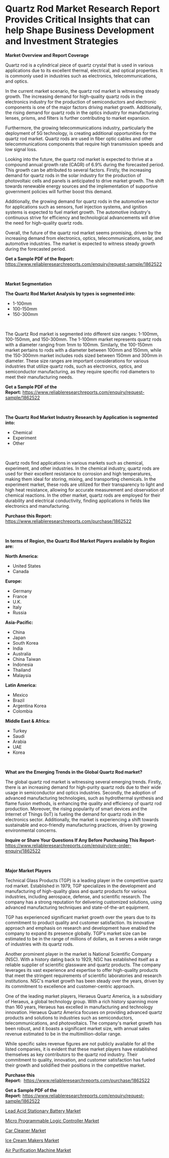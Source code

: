 <p><h1>Quartz Rod Market Research Report Provides Critical Insights that can help Shape Business Development and Investment Strategies</h1></p><p><strong>Market Overview and Report Coverage</strong></p>
<p><p>Quartz rod is a cylindrical piece of quartz crystal that is used in various applications due to its excellent thermal, electrical, and optical properties. It is commonly used in industries such as electronics, telecommunications, and optics.</p><p>In the current market scenario, the quartz rod market is witnessing steady growth. The increasing demand for high-quality quartz rods in the electronics industry for the production of semiconductors and electronic components is one of the major factors driving market growth. Additionally, the rising demand for quartz rods in the optics industry for manufacturing lenses, prisms, and filters is further contributing to market expansion.</p><p>Furthermore, the growing telecommunications industry, particularly the deployment of 5G technology, is creating additional opportunities for the quartz rod market. Quartz rods are used in fiber optic cables and other telecommunications components that require high transmission speeds and low signal loss.</p><p>Looking into the future, the quartz rod market is expected to thrive at a compound annual growth rate (CAGR) of 6.9% during the forecasted period. This growth can be attributed to several factors. Firstly, the increasing demand for quartz rods in the solar industry for the production of photovoltaic cells and panels is anticipated to drive market growth. The shift towards renewable energy sources and the implementation of supportive government policies will further boost this demand.</p><p>Additionally, the growing demand for quartz rods in the automotive sector for applications such as sensors, fuel injection systems, and ignition systems is expected to fuel market growth. The automotive industry's continuous strive for efficiency and technological advancements will drive the need for high-quality quartz rods.</p><p>Overall, the future of the quartz rod market seems promising, driven by the increasing demand from electronics, optics, telecommunications, solar, and automotive industries. The market is expected to witness steady growth during the forecasted period.</p></p>
<p><strong>Get a Sample PDF of the Report:</strong> <a href="https://www.reliableresearchreports.com/enquiry/request-sample/1862522">https://www.reliableresearchreports.com/enquiry/request-sample/1862522</a></p>
<p>&nbsp;</p>
<p><strong>Market Segmentation</strong></p>
<p><strong>The Quartz Rod Market Analysis by types is segmented into:</strong></p>
<p><ul><li>1-100mm</li><li>100-150mm</li><li>150-300mm</li></ul></p>
<p>&nbsp;</p>
<p><p>The Quartz Rod market is segmented into different size ranges: 1-100mm, 100-150mm, and 150-300mm. The 1-100mm market represents quartz rods with a diameter ranging from 1mm to 100mm. Similarly, the 100-150mm market pertains to rods with a diameter between 100mm and 150mm, while the 150-300mm market includes rods sized between 150mm and 300mm in diameter. These size ranges are important considerations for various industries that utilize quartz rods, such as electronics, optics, and semiconductor manufacturing, as they require specific rod diameters to meet their manufacturing needs.</p></p>
<p><strong>Get a Sample PDF of the Report:</strong>&nbsp;<a href="https://www.reliableresearchreports.com/enquiry/request-sample/1862522">https://www.reliableresearchreports.com/enquiry/request-sample/1862522</a></p>
<p>&nbsp;</p>
<p><strong>The Quartz Rod Market Industry Research by Application is segmented into:</strong></p>
<p><ul><li>Chemical</li><li>Experiment</li><li>Other</li></ul></p>
<p>&nbsp;</p>
<p><p>Quartz rods find applications in various markets such as chemical, experiment, and other industries. In the chemical industry, quartz rods are used for their excellent resistance to corrosion and high temperatures, making them ideal for storing, mixing, and transporting chemicals. In the experiment market, these rods are utilized for their transparency to light and high heat resistance, allowing for accurate measurement and observation of chemical reactions. In the other market, quartz rods are employed for their durability and electrical conductivity, finding applications in fields like electronics and manufacturing.</p></p>
<p><strong>Purchase this Report:</strong>&nbsp; <a href="https://www.reliableresearchreports.com/purchase/1862522">https://www.reliableresearchreports.com/purchase/1862522</a></p>
<p>&nbsp;</p>
<p><strong>In terms of Region, the Quartz Rod Market Players available by Region are:</strong></p>
<p>
    <p> <strong> North America: </strong>
        <ul>
            <li>United States</li>
            <li>Canada</li>
        </ul>
        </p> 
    <p> <strong> Europe: </strong>
        <ul>
            <li>Germany</li>
            <li>France</li>
            <li>U.K.</li>
            <li>Italy</li>
            <li>Russia</li>
        </ul>
        </p> 
    <p> <strong> Asia-Pacific: </strong>
        <ul>
            <li>China</li>
            <li>Japan</li>
            <li>South Korea</li>
            <li>India</li>
            <li>Australia</li>
            <li>China Taiwan</li>
            <li>Indonesia</li>
            <li>Thailand</li>
            <li>Malaysia</li>
        </ul>
        </p> 
    <p> <strong> Latin America: </strong>
        <ul>
            <li>Mexico</li>
            <li>Brazil</li>
            <li>Argentina Korea</li>
            <li>Colombia</li>
        </ul>
        </p> 
    <p> <strong> Middle East & Africa: </strong>
        <ul>
            <li>Turkey</li>
            <li>Saudi</li>
            <li>Arabia</li>
            <li>UAE</li>
            <li>Korea</li>
        </ul>
    </p>
    </p>
<p>&nbsp;</p>
<p><strong>What are the Emerging Trends in the Global Quartz Rod market?</strong></p>
<p><p>The global quartz rod market is witnessing several emerging trends. Firstly, there is an increasing demand for high-purity quartz rods due to their wide usage in semiconductor and optics industries. Secondly, the adoption of advanced manufacturing technologies, such as hydrothermal synthesis and flame fusion methods, is enhancing the quality and efficiency of quartz rod production. Moreover, the rising popularity of smart devices and the Internet of Things (IoT) is fueling the demand for quartz rods in the electronics sector. Additionally, the market is experiencing a shift towards sustainable and eco-friendly manufacturing practices, driven by growing environmental concerns.</p></p>
<p><strong>Inquire or Share Your Questions If Any Before Purchasing This Report</strong>- <a href="https://www.reliableresearchreports.com/enquiry/pre-order-enquiry/1862522">https://www.reliableresearchreports.com/enquiry/pre-order-enquiry/1862522</a></p>
<p>&nbsp;</p>
<p><strong>Major Market Players</strong></p>
<p><p>Technical Glass Products (TGP) is a leading player in the competitive quartz rod market. Established in 1979, TGP specializes in the development and manufacturing of high-quality glass and quartz products for various industries, including aerospace, defense, and scientific research. The company has a strong reputation for delivering customized solutions, using advanced manufacturing techniques and state-of-the-art equipment.</p><p>TGP has experienced significant market growth over the years due to its commitment to product quality and customer satisfaction. Its innovative approach and emphasis on research and development have enabled the company to expand its presence globally. TGP's market size can be estimated to be in the range of millions of dollars, as it serves a wide range of industries with its quartz rods.</p><p>Another prominent player in the market is National Scientific Company (NSC). With a history dating back to 1929, NSC has established itself as a reliable supplier of scientific glassware and quartz products. The company leverages its vast experience and expertise to offer high-quality products that meet the stringent requirements of scientific laboratories and research institutions. NSC's market growth has been steady over the years, driven by its commitment to excellence and customer-centric approach.</p><p>One of the leading market players, Heraeus Quartz America, is a subsidiary of Heraeus, a global technology group. With a rich history spanning more than 160 years, Heraeus has excelled in manufacturing and technology innovation. Heraeus Quartz America focuses on providing advanced quartz products and solutions to industries such as semiconductors, telecommunications, and photovoltaics. The company's market growth has been robust, and it boasts a significant market size, with annual sales revenue estimated to be in the multimillion-dollar range.</p><p>While specific sales revenue figures are not publicly available for all the listed companies, it is evident that these market players have established themselves as key contributors to the quartz rod industry. Their commitment to quality, innovation, and customer satisfaction has fueled their growth and solidified their positions in the competitive market.</p></p>
<p><strong>Purchase this Report:</strong>&nbsp;&nbsp;<a href="https://www.reliableresearchreports.com/purchase/1862522">https://www.reliableresearchreports.com/purchase/1862522</a></p>
<p></p>
<p><strong>Get a Sample PDF of the Report:</strong>&nbsp;<a href="https://www.reliableresearchreports.com/enquiry/request-sample/1862522">https://www.reliableresearchreports.com/enquiry/request-sample/1862522</a></p>
<p><p><a href="https://medium.com/@freedayundt/lead-acid-stationary-battery-market-competitive-analysis-market-trends-and-forecast-to-2030-4f005a6e6412">Lead Acid Stationary Battery Market</a></p><p><a href="https://medium.com/@skylargrant2023/micro-programmable-logic-controller-market-analysis-and-sze-forecasted-for-period-from-2023-to-2030-603f2f97e3b3">Micro Programmable Logic Controller Market</a></p><p><a href="https://medium.com/@hotspotflipk/car-cleaner-market-research-report-its-history-and-forecast-2023-to-2030-3ce84972e2a7">Car Cleaner Market</a></p><p><a href="https://medium.com/@v8581137/ice-cream-makers-market-analysis-and-sze-forecasted-for-period-from-2023-to-2030-ef9c2e71af0d">Ice Cream Makers Market</a></p><p><a href="https://medium.com/@bhumi.technologiesmumbai/air-purification-machine-market-insights-into-market-cagr-market-trends-and-growth-strategies-8ede7860fa12">Air Purification Machine Market</a></p></p>